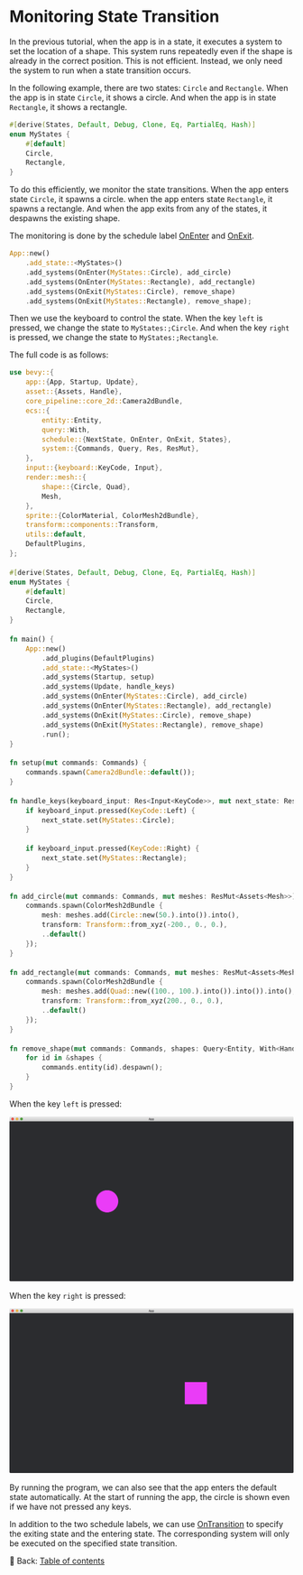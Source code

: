 # Monitoring State Transition

In the previous tutorial, when the app is in a state, it executes a system to set the location of a shape.
This system runs repeatedly even if the shape is already in the correct position.
This is not efficient.
Instead, we only need the system to run when a state transition occurs.

In the following example, there are two states: `Circle` and `Rectangle`.
When the app is in state `Circle`, it shows a circle.
And when the app is in state `Rectangle`, it shows a rectangle.

```rust
#[derive(States, Default, Debug, Clone, Eq, PartialEq, Hash)]
enum MyStates {
    #[default]
    Circle,
    Rectangle,
}
```

To do this efficiently, we monitor the state transitions.
When the app enters state `Circle`, it spawns a circle.
when the app enters state `Rectangle`, it spawns a rectangle.
And when the app exits from any of the states, it despawns the existing shape.

The monitoring is done by the schedule label [OnEnter](https://docs.rs/bevy/latest/bevy/ecs/schedule/struct.OnEnter.html) and [OnExit](https://docs.rs/bevy/latest/bevy/ecs/schedule/struct.OnExit.html).

```rust
App::new()
    .add_state::<MyStates>()
    .add_systems(OnEnter(MyStates::Circle), add_circle)
    .add_systems(OnEnter(MyStates::Rectangle), add_rectangle)
    .add_systems(OnExit(MyStates::Circle), remove_shape)
    .add_systems(OnExit(MyStates::Rectangle), remove_shape);
```

Then we use the keyboard to control the state.
When the key `left` is pressed, we change the state to `MyStates:;Circle`.
And when the key `right` is pressed, we change the state to `MyStates:;Rectangle`.

The full code is as follows:

```rust
use bevy::{
    app::{App, Startup, Update},
    asset::{Assets, Handle},
    core_pipeline::core_2d::Camera2dBundle,
    ecs::{
        entity::Entity,
        query::With,
        schedule::{NextState, OnEnter, OnExit, States},
        system::{Commands, Query, Res, ResMut},
    },
    input::{keyboard::KeyCode, Input},
    render::mesh::{
        shape::{Circle, Quad},
        Mesh,
    },
    sprite::{ColorMaterial, ColorMesh2dBundle},
    transform::components::Transform,
    utils::default,
    DefaultPlugins,
};

#[derive(States, Default, Debug, Clone, Eq, PartialEq, Hash)]
enum MyStates {
    #[default]
    Circle,
    Rectangle,
}

fn main() {
    App::new()
        .add_plugins(DefaultPlugins)
        .add_state::<MyStates>()
        .add_systems(Startup, setup)
        .add_systems(Update, handle_keys)
        .add_systems(OnEnter(MyStates::Circle), add_circle)
        .add_systems(OnEnter(MyStates::Rectangle), add_rectangle)
        .add_systems(OnExit(MyStates::Circle), remove_shape)
        .add_systems(OnExit(MyStates::Rectangle), remove_shape)
        .run();
}

fn setup(mut commands: Commands) {
    commands.spawn(Camera2dBundle::default());
}

fn handle_keys(keyboard_input: Res<Input<KeyCode>>, mut next_state: ResMut<NextState<MyStates>>) {
    if keyboard_input.pressed(KeyCode::Left) {
        next_state.set(MyStates::Circle);
    }

    if keyboard_input.pressed(KeyCode::Right) {
        next_state.set(MyStates::Rectangle);
    }
}

fn add_circle(mut commands: Commands, mut meshes: ResMut<Assets<Mesh>>) {
    commands.spawn(ColorMesh2dBundle {
        mesh: meshes.add(Circle::new(50.).into()).into(),
        transform: Transform::from_xyz(-200., 0., 0.),
        ..default()
    });
}

fn add_rectangle(mut commands: Commands, mut meshes: ResMut<Assets<Mesh>>) {
    commands.spawn(ColorMesh2dBundle {
        mesh: meshes.add(Quad::new((100., 100.).into()).into()).into(),
        transform: Transform::from_xyz(200., 0., 0.),
        ..default()
    });
}

fn remove_shape(mut commands: Commands, shapes: Query<Entity, With<Handle<ColorMaterial>>>) {
    for id in &shapes {
        commands.entity(id).despawn();
    }
}
```

When the key `left` is pressed:

![Monitoring State Transition 1](./pic/monitoring_state_transition_1.png)

When the key `right` is pressed:

![Monitoring State Transition 2](./pic/monitoring_state_transition_2.png)

By running the program, we can also see that the app enters the default state automatically.
At the start of running the app, the circle is shown even if we have not pressed any keys.

In addition to the two schedule labels, we can use [OnTransition](https://docs.rs/bevy/latest/bevy/ecs/schedule/struct.OnTransition.html) to specify the exiting state and the entering state.
The corresponding system will only be executed on the specified state transition.

<!-- :arrow_right:  Next:  -->

:blue_book: Back: [Table of contents](./../README.md)
